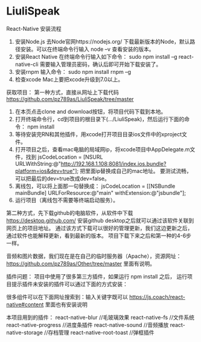# LiuliSpeak
React-Native 安装流程

1.	安装Node.js
去Node官网https://nodejs.org/ 下载最新版本的Node，默认路径安装。可以在终端命令行输入 node –v 查看安装的版本。
2.	安装React Native
在终端命令行输入如下命令：
sudo npm install –g react-native-cli
需要输入管理员密码，确认后即可开始下载安装了。
3.	安装rnpm
输入命令：
sudo npm install rnpm –g
4.	检查xcode
Mac上要把xcode升级到7.0以上。


获取项目：
第一种方式，直接从网址上下载代码 https://github.com/pz789as/LiuliSpeak/tree/master 
1.  在本页点击clone and download按钮，将项目代码下载到本地。
2.  打开终端命令行，cd到项目的根目录下(.../LiuliSpeak)，然后运行下面的命令：
npm install
3.  等待安装完RN和其他插件，用xcode打开项目目录ios文件中的xproject文件。
4.  打开项目之后，查看mac电脑的局域网ip，将xcode项目中AppDelegate.m文件，找到
jsCodeLocation = [NSURL URLWithString:@"http://192.168.1.108:8081/index.ios.bundle?platform=ios&dev=true"];
把里面ip替换成自己的mac地址。
要测试流畅，可以把最后的dev=true改成dev=false。
5.  离线包，可以将上面那一句替换成：
jsCodeLocation = [[NSBundle mainBundle] URLForResource:@"main" withExtension:@"jsbundle"];
6.  运行项目（离线包不需要等终端启动服务）。

第二种方式，先下载github的电脑软件，从软件中下载 https://desktop.github.com/
安装github desktop之后就可以通过该软件关联到网页上的项目地址。
通过该方式下载可以很好的管理更新，我们这边更新之后，通过软件也能解释更新，看到最新的版本。
项目下载下来之后和第一种的4-6步一样。

音频和图片数据，我们现在是在自己的临时服务器（Apache），资源网址：
https://github.com/pz789as/Other/tree/master
里面有说明。


插件问题：
项目中使用了很多第三方插件，如果运行 npm install 之后，
运行项目提示插件未安装的插件可以通过下面的方式安装：

很多组件可以在下面网址搜索到：输入关键字既可以
https://js.coach/react-native#content
里面也有安装说明

本项目用到的插件：
react-native-blur   //毛玻璃效果
react-native-fs     //文件系统
react-native-progress   //进度条插件
react-native-sound  //音频播放
react-native-storage    //存档管理
react-native-root-toast //弹框插件
